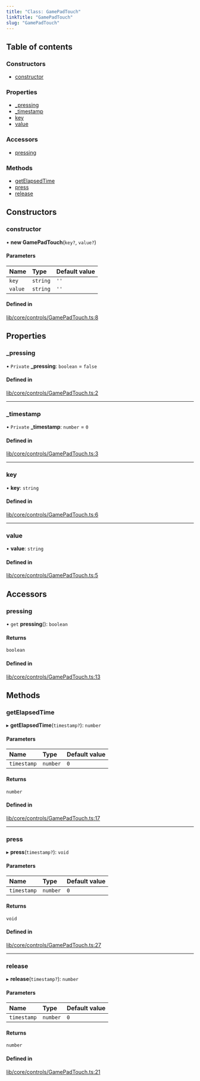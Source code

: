 ```yaml
---
title: "Class: GamePadTouch"
linkTitle: "GamePadTouch"
slug: "GamePadTouch"
---
```


## Table of contents

### Constructors

- [constructor](GamePadTouch.md#constructor)

### Properties

- [\_pressing](GamePadTouch.md#_pressing)
- [\_timestamp](GamePadTouch.md#_timestamp)
- [key](GamePadTouch.md#key)
- [value](GamePadTouch.md#value)

### Accessors

- [pressing](GamePadTouch.md#pressing)

### Methods

- [getElapsedTime](GamePadTouch.md#getelapsedtime)
- [press](GamePadTouch.md#press)
- [release](GamePadTouch.md#release)

## Constructors

### constructor

• **new GamePadTouch**(`key?`, `value?`)

#### Parameters

| Name | Type | Default value |
| :------ | :------ | :------ |
| `key` | `string` | `''` |
| `value` | `string` | `''` |

#### Defined in

[lib/core/controls/GamePadTouch.ts:8](https://github.com/thetinyspark/barista/blob/e2c447e4/lib/core/controls/GamePadTouch.ts#L8)

## Properties

### \_pressing

• `Private` **\_pressing**: `boolean` = `false`

#### Defined in

[lib/core/controls/GamePadTouch.ts:2](https://github.com/thetinyspark/barista/blob/e2c447e4/lib/core/controls/GamePadTouch.ts#L2)

___

### \_timestamp

• `Private` **\_timestamp**: `number` = `0`

#### Defined in

[lib/core/controls/GamePadTouch.ts:3](https://github.com/thetinyspark/barista/blob/e2c447e4/lib/core/controls/GamePadTouch.ts#L3)

___

### key

• **key**: `string`

#### Defined in

[lib/core/controls/GamePadTouch.ts:6](https://github.com/thetinyspark/barista/blob/e2c447e4/lib/core/controls/GamePadTouch.ts#L6)

___

### value

• **value**: `string`

#### Defined in

[lib/core/controls/GamePadTouch.ts:5](https://github.com/thetinyspark/barista/blob/e2c447e4/lib/core/controls/GamePadTouch.ts#L5)

## Accessors

### pressing

• `get` **pressing**(): `boolean`

#### Returns

`boolean`

#### Defined in

[lib/core/controls/GamePadTouch.ts:13](https://github.com/thetinyspark/barista/blob/e2c447e4/lib/core/controls/GamePadTouch.ts#L13)

## Methods

### getElapsedTime

▸ **getElapsedTime**(`timestamp?`): `number`

#### Parameters

| Name | Type | Default value |
| :------ | :------ | :------ |
| `timestamp` | `number` | `0` |

#### Returns

`number`

#### Defined in

[lib/core/controls/GamePadTouch.ts:17](https://github.com/thetinyspark/barista/blob/e2c447e4/lib/core/controls/GamePadTouch.ts#L17)

___

### press

▸ **press**(`timestamp?`): `void`

#### Parameters

| Name | Type | Default value |
| :------ | :------ | :------ |
| `timestamp` | `number` | `0` |

#### Returns

`void`

#### Defined in

[lib/core/controls/GamePadTouch.ts:27](https://github.com/thetinyspark/barista/blob/e2c447e4/lib/core/controls/GamePadTouch.ts#L27)

___

### release

▸ **release**(`timestamp?`): `number`

#### Parameters

| Name | Type | Default value |
| :------ | :------ | :------ |
| `timestamp` | `number` | `0` |

#### Returns

`number`

#### Defined in

[lib/core/controls/GamePadTouch.ts:21](https://github.com/thetinyspark/barista/blob/e2c447e4/lib/core/controls/GamePadTouch.ts#L21)
